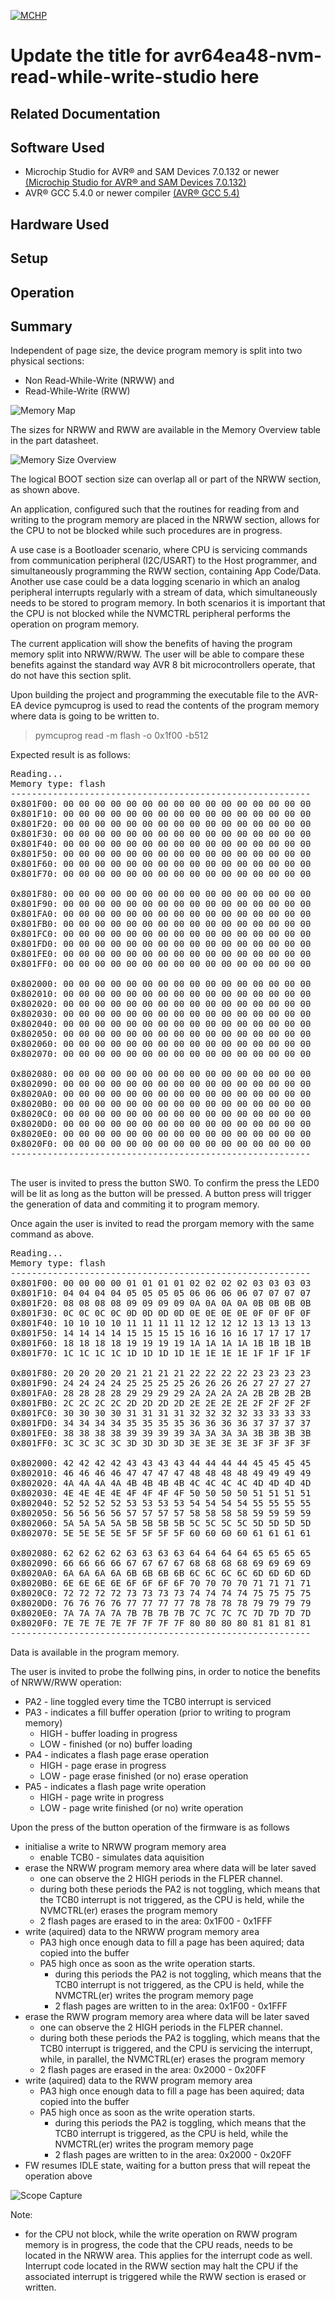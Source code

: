 <!-- Please do not change this logo with link -->

[![MCHP](images/microchip.png)](https://www.microchip.com)

# Update the title for avr64ea48-nvm-read-while-write-studio here

<!-- This is where the introduction to the example goes, including mentioning the peripherals used -->

## Related Documentation

<!-- Any information about an application note or tech brief can be linked here. Use unbreakable links!
     In addition a link to the device family landing page and relevant peripheral pages as well:
     - [AN3381 - Brushless DC Fan Speed Control Using Temperature Input and Tachometer Feedback](https://microchip.com/00003381/)
     - [PIC18F-Q10 Family Product Page](https://www.microchip.com/design-centers/8-bit/pic-mcus/device-selection/pic18f-q10-product-family) -->

## Software Used

<!-- All software used in this example must be listed here. Use unbreakable links!
     - MPLAB® X IDE 5.30 or newer [(microchip.com/mplab/mplab-x-ide)](http://www.microchip.com/mplab/mplab-x-ide)
     - MPLAB® XC8 2.10 or a newer compiler [(microchip.com/mplab/compilers)](http://www.microchip.com/mplab/compilers)
     - MPLAB® Code Configurator (MCC) 3.95.0 or newer [(microchip.com/mplab/mplab-code-configurator)](https://www.microchip.com/mplab/mplab-code-configurator)
     - MPLAB® Code Configurator (MCC) Device Libraries PIC10 / PIC12 / PIC16 / PIC18 MCUs [(microchip.com/mplab/mplab-code-configurator)](https://www.microchip.com/mplab/mplab-code-configurator)
     - Microchip PIC18F-Q Series Device Support (1.4.109) or newer [(packs.download.microchip.com/)](https://packs.download.microchip.com/) -->

- Microchip Studio for AVR® and SAM Devices 7.0.132 or newer [(Microchip Studio for AVR® and SAM Devices 7.0.132)](https://www.microchip.com/en-us/development-tools-tools-and-software/microchip-studio-for-avr-and-sam-devices?utm_source=GitHub&utm_medium=TextLink&utm_campaign=MCU8_MMTCha_MPAE_Examples&utm_content=avr64ea48-nvm-read-while-write-studio-github)
- AVR® GCC 5.4.0 or newer compiler [(AVR® GCC 5.4)](https://www.microchip.com/en-us/development-tools-tools-and-software/gcc-compilers-avr-and-arm?utm_source=GitHub&utm_medium=TextLink&utm_campaign=MCU8_MMTCha_MPAE_Examples&utm_content=avr64ea48-nvm-read-while-write-studio-github)

## Hardware Used

<!-- All hardware used in this example must be listed here. Use unbreakable links!
     - PIC18F47Q10 Curiosity Nano [(DM182029)](https://www.microchip.com/Developmenttools/ProductDetails/DM182029)
     - Curiosity Nano Base for Click boards™ [(AC164162)](https://www.microchip.com/Developmenttools/ProductDetails/AC164162)
     - POT Click board™ [(MIKROE-3402)](https://www.mikroe.com/pot-click) -->

## Setup

<!-- Explain how to connect hardware and set up software. Depending on complexity, step-by-step instructions and/or tables and/or images can be used -->

## Operation

<!-- Explain how to operate the example. Depending on complexity, step-by-step instructions and/or tables and/or images can be used -->

## Summary

<!-- Summarize what the example has shown -->

Independent of page size, the device program memory is split into two physical sections:
* Non Read-While-Write (NRWW) and
* Read-While-Write (RWW)  

![Memory Map](images/AVR-EA%20Memory%20Map.jpg)

The sizes for NRWW and RWW are available in the Memory Overview table in the part datasheet.

![Memory Size Overview](images/AVR-EA%20Memory%20Size%20Overview.jpg)

The logical BOOT section size can overlap all or part of the NRWW section, as shown above. 

An application, configured such that the routines for reading from and writing to the program memory are placed in the NRWW section, allows for the CPU to not be blocked while such procedures are in progress. 

A use case is a Bootloader scenario, where CPU is servicing commands from communication peripheral (I2C/USART) to the Host programmer, and simultaneously programming the RWW section, containing App Code/Data. Another use case could be a data logging scenario in which an analog peripheral interrupts regularly with a stream of data, which simultaneously needs to be stored to program memory. In both scenarios it is important that the CPU is not blocked while the NVMCTRL peripheral performs the operation on program memory.

The current application will show the benefits of having the program memory split into NRWW/RWW. The user will be able to compare these benefits against the standard way AVR 8 bit microcontrollers operate, that do not have this section split. 

Upon building the project and programming the executable file to the AVR-EA device pymcuprog is used to read the contents of the program memory where data is going to be written to. 

> pymcuprog read -m flash -o 0x1f00 -b512

Expected result is as follows:

<pre>
Reading...
Memory type: flash
---------------------------------------------------------
0x801F00: 00 00 00 00 00 00 00 00 00 00 00 00 00 00 00 00 
0x801F10: 00 00 00 00 00 00 00 00 00 00 00 00 00 00 00 00
0x801F20: 00 00 00 00 00 00 00 00 00 00 00 00 00 00 00 00
0x801F30: 00 00 00 00 00 00 00 00 00 00 00 00 00 00 00 00
0x801F40: 00 00 00 00 00 00 00 00 00 00 00 00 00 00 00 00
0x801F50: 00 00 00 00 00 00 00 00 00 00 00 00 00 00 00 00
0x801F60: 00 00 00 00 00 00 00 00 00 00 00 00 00 00 00 00
0x801F70: 00 00 00 00 00 00 00 00 00 00 00 00 00 00 00 00

0x801F80: 00 00 00 00 00 00 00 00 00 00 00 00 00 00 00 00
0x801F90: 00 00 00 00 00 00 00 00 00 00 00 00 00 00 00 00
0x801FA0: 00 00 00 00 00 00 00 00 00 00 00 00 00 00 00 00
0x801FB0: 00 00 00 00 00 00 00 00 00 00 00 00 00 00 00 00
0x801FC0: 00 00 00 00 00 00 00 00 00 00 00 00 00 00 00 00
0x801FD0: 00 00 00 00 00 00 00 00 00 00 00 00 00 00 00 00
0x801FE0: 00 00 00 00 00 00 00 00 00 00 00 00 00 00 00 00
0x801FF0: 00 00 00 00 00 00 00 00 00 00 00 00 00 00 00 00
 
0x802000: 00 00 00 00 00 00 00 00 00 00 00 00 00 00 00 00
0x802010: 00 00 00 00 00 00 00 00 00 00 00 00 00 00 00 00
0x802020: 00 00 00 00 00 00 00 00 00 00 00 00 00 00 00 00
0x802030: 00 00 00 00 00 00 00 00 00 00 00 00 00 00 00 00
0x802040: 00 00 00 00 00 00 00 00 00 00 00 00 00 00 00 00
0x802050: 00 00 00 00 00 00 00 00 00 00 00 00 00 00 00 00
0x802060: 00 00 00 00 00 00 00 00 00 00 00 00 00 00 00 00
0x802070: 00 00 00 00 00 00 00 00 00 00 00 00 00 00 00 00
 
0x802080: 00 00 00 00 00 00 00 00 00 00 00 00 00 00 00 00
0x802090: 00 00 00 00 00 00 00 00 00 00 00 00 00 00 00 00
0x8020A0: 00 00 00 00 00 00 00 00 00 00 00 00 00 00 00 00
0x8020B0: 00 00 00 00 00 00 00 00 00 00 00 00 00 00 00 00
0x8020C0: 00 00 00 00 00 00 00 00 00 00 00 00 00 00 00 00
0x8020D0: 00 00 00 00 00 00 00 00 00 00 00 00 00 00 00 00
0x8020E0: 00 00 00 00 00 00 00 00 00 00 00 00 00 00 00 00
0x8020F0: 00 00 00 00 00 00 00 00 00 00 00 00 00 00 00 00
---------------------------------------------------------

</pre>

The user is invited to press the button SW0. To confirm the press the LED0 will be lit as long as the button will be pressed. A button press will trigger the generation of data and commiting it to program memory. 

Once again the user is invited to read the prorgam memory with the same command as above.

<pre>
Reading...
Memory type: flash
---------------------------------------------------------
0x801F00: 00 00 00 00 01 01 01 01 02 02 02 02 03 03 03 03
0x801F10: 04 04 04 04 05 05 05 05 06 06 06 06 07 07 07 07
0x801F20: 08 08 08 08 09 09 09 09 0A 0A 0A 0A 0B 0B 0B 0B
0x801F30: 0C 0C 0C 0C 0D 0D 0D 0D 0E 0E 0E 0E 0F 0F 0F 0F
0x801F40: 10 10 10 10 11 11 11 11 12 12 12 12 13 13 13 13
0x801F50: 14 14 14 14 15 15 15 15 16 16 16 16 17 17 17 17
0x801F60: 18 18 18 18 19 19 19 19 1A 1A 1A 1A 1B 1B 1B 1B
0x801F70: 1C 1C 1C 1C 1D 1D 1D 1D 1E 1E 1E 1E 1F 1F 1F 1F

0x801F80: 20 20 20 20 21 21 21 21 22 22 22 22 23 23 23 23
0x801F90: 24 24 24 24 25 25 25 25 26 26 26 26 27 27 27 27
0x801FA0: 28 28 28 28 29 29 29 29 2A 2A 2A 2A 2B 2B 2B 2B
0x801FB0: 2C 2C 2C 2C 2D 2D 2D 2D 2E 2E 2E 2E 2F 2F 2F 2F
0x801FC0: 30 30 30 30 31 31 31 31 32 32 32 32 33 33 33 33
0x801FD0: 34 34 34 34 35 35 35 35 36 36 36 36 37 37 37 37
0x801FE0: 38 38 38 38 39 39 39 39 3A 3A 3A 3A 3B 3B 3B 3B
0x801FF0: 3C 3C 3C 3C 3D 3D 3D 3D 3E 3E 3E 3E 3F 3F 3F 3F

0x802000: 42 42 42 42 43 43 43 43 44 44 44 44 45 45 45 45
0x802010: 46 46 46 46 47 47 47 47 48 48 48 48 49 49 49 49
0x802020: 4A 4A 4A 4A 4B 4B 4B 4B 4C 4C 4C 4C 4D 4D 4D 4D
0x802030: 4E 4E 4E 4E 4F 4F 4F 4F 50 50 50 50 51 51 51 51
0x802040: 52 52 52 52 53 53 53 53 54 54 54 54 55 55 55 55
0x802050: 56 56 56 56 57 57 57 57 58 58 58 58 59 59 59 59
0x802060: 5A 5A 5A 5A 5B 5B 5B 5B 5C 5C 5C 5C 5D 5D 5D 5D
0x802070: 5E 5E 5E 5E 5F 5F 5F 5F 60 60 60 60 61 61 61 61

0x802080: 62 62 62 62 63 63 63 63 64 64 64 64 65 65 65 65
0x802090: 66 66 66 66 67 67 67 67 68 68 68 68 69 69 69 69
0x8020A0: 6A 6A 6A 6A 6B 6B 6B 6B 6C 6C 6C 6C 6D 6D 6D 6D
0x8020B0: 6E 6E 6E 6E 6F 6F 6F 6F 70 70 70 70 71 71 71 71
0x8020C0: 72 72 72 72 73 73 73 73 74 74 74 74 75 75 75 75
0x8020D0: 76 76 76 76 77 77 77 77 78 78 78 78 79 79 79 79
0x8020E0: 7A 7A 7A 7A 7B 7B 7B 7B 7C 7C 7C 7C 7D 7D 7D 7D
0x8020F0: 7E 7E 7E 7E 7F 7F 7F 7F 80 80 80 80 81 81 81 81
---------------------------------------------------------
</pre>

Data is available in the program memory. 

The user is invited to probe the follwing pins, in order to notice the benefits of NRWW/RWW operation:
* PA2 - line toggled every time the TCB0 interrupt is serviced 
* PA3 - indicates a fill buffer operation (prior to writing to program memory)
  * HIGH - buffer loading in progress
  * LOW - finished (or no) buffer loading
* PA4 - indicates a flash page erase operation
  * HIGH - page erase in progress
  * LOW - page erase finished (or no) erase operation
* PA5 - indicates a flash page write operation
  * HIGH - page write in progress
  * LOW - page write finished (or no) write operation

Upon the press of the button operation of the firmware is as follows
* initialise a write to NRWW program memory area
  * enable TCB0 - simulates data aquisition 
* erase the NRWW program memory area where data will be later saved
  * one can observe the 2 HIGH periods in the FLPER channel. 
  * during both these periods the PA2 is not toggling, which means that the TCB0 interrupt is not triggered, as the CPU is held, while the NVMCTRL(er) erases the program memory
  * 2 flash pages are erased to in the area: 0x1F00 - 0x1FFF
* write (aquired) data to the NRWW program memory area 
  * PA3 high once enough data to fill a page has been aquired; data copied into the buffer
  * PA5 high once as soon as the write operation starts.
    * during this periods the PA2 is not toggling, which means that the TCB0 interrupt is not triggered, as the CPU is held, while the NVMCTRL(er) writes the program memory page
    * 2 flash pages are written to in the area: 0x1F00 - 0x1FFF
* erase the RWW program memory area where data will be later saved
  * one can observe the 2 HIGH periods in the FLPER channel. 
  * during both these periods the PA2 is toggling, which means that the TCB0 interrupt is triggered, and the CPU is servicing the interrupt, while, in parallel, the NVMCTRL(er) erases the program memory
  * 2 flash pages are erased in the area: 0x2000 - 0x20FF
* write (aquired) data to the RWW program memory area 
  * PA3 high once enough data to fill a page has been aquired; data copied into the buffer
  * PA5 high once as soon as the write operation starts.
    * during this periods the PA2 is toggling, which means that the TCB0 interrupt is triggered, as the CPU is held, while the NVMCTRL(er) writes the program memory page
    * 2 flash pages are written to in the area: 0x2000 - 0x20FF
* FW resumes IDLE state, waiting for a button press that will repeat the operation above


![Scope Capture](images/AVR-EA%20Scope%20Capture.jpg)


Note: 
* for the CPU not block, while the write operation on RWW program memory is in progress, the code that the CPU reads, needs to be located in the NRWW area. This applies for the interrupt code as well. Interrupt code located in the RWW section may halt the CPU if the associated interrupt is triggered while the
RWW section is erased or written.
